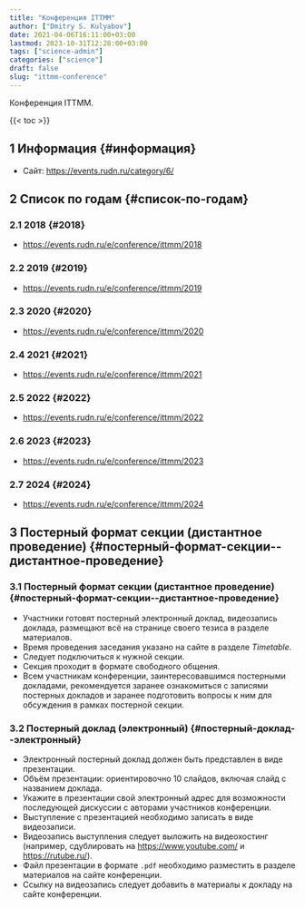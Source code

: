 ```yaml
---
title: "Конференция ITTMM"
author: ["Dmitry S. Kulyabov"]
date: 2021-04-06T16:11:00+03:00
lastmod: 2023-10-31T12:28:00+03:00
tags: ["science-admin"]
categories: ["science"]
draft: false
slug: "ittmm-conference"
---
```


Конференция ITTMM.

<!--more-->

{{< toc >}}


## <span class="section-num">1</span> Информация {#информация}

-   Сайт: <https://events.rudn.ru/category/6/>


## <span class="section-num">2</span> Список по годам {#список-по-годам}


### <span class="section-num">2.1</span> 2018 {#2018}

-   <https://events.rudn.ru/e/conference/ittmm/2018>


### <span class="section-num">2.2</span> 2019 {#2019}

-   <https://events.rudn.ru/e/conference/ittmm/2019>


### <span class="section-num">2.3</span> 2020 {#2020}

-   <https://events.rudn.ru/e/conference/ittmm/2020>


### <span class="section-num">2.4</span> 2021 {#2021}

-   <https://events.rudn.ru/e/conference/ittmm/2021>


### <span class="section-num">2.5</span> 2022 {#2022}

-   <https://events.rudn.ru/e/conference/ittmm/2022>


### <span class="section-num">2.6</span> 2023 {#2023}

-   <https://events.rudn.ru/e/conference/ittmm/2023>


### <span class="section-num">2.7</span> 2024 {#2024}

-   <https://events.rudn.ru/e/conference/ittmm/2024>


## <span class="section-num">3</span> Постерный формат секции (дистантное проведение) {#постерный-формат-секции--дистантное-проведение}


### <span class="section-num">3.1</span> Постерный формат секции (дистантное проведение) {#постерный-формат-секции--дистантное-проведение}

-   Участники готовят постерный электронный доклад, видеозапись доклада, размещают всё на странице своего тезиса в разделе материалов.
-   Время проведения заседания указано на сайте в разделе _Timetable_.
-   Следует подключиться к нужной секции.
-   Секция проходит в формате свободного общения.
-   Всем участникам конференции, заинтересовавшимся постерными докладами, рекомендуется заранее ознакомиться с записями постерных докладов и заранее подготовить вопросы к ним для обсуждения в рамках постерной секции.


### <span class="section-num">3.2</span> Постерный доклад (электронный) {#постерный-доклад--электронный}

-   Электронный постерный доклад должен быть представлен в виде презентации.
-   Объём презентации: ориентировочно 10 слайдов, включая слайд с названием доклада.
-   Укажите в презентации свой электронный адрес для возможности последующей дискуссии с авторами участников конференции.
-   Выступление с презентацией необходимо записать в виде видеозаписи.
-   Видеозапись выступления следует выложить на видеохостинг (например, сдублировать на <https://www.youtube.com/> и <https://rutube.ru/>).
-   Файл презентации в формате `.pdf` необходимо разместить в разделе материалов на сайте конференции.
-   Ссылку на видеозапись следует добавить в материалы к докладу на сайте конференции.
